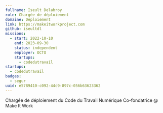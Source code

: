 ```yaml
---
fullname: Iseult Delabroy
role: Chargée de déploiement
domaine: Déploiement
link: https://makeitworkproject.com
github: iseultdl
missions:
  - start: 2022-10-10
    end: 2023-09-30
    status: independent
    employer: OCTO
    startups:
      - codedutravail
startups:
  - codedutravail
badges:
  - segur
uuid: e5789410-c092-44c9-897c-056b63623362
---
```

Chargée de déploiement du Code du Travail Numérique Co-fondatrice @ Make It Work
